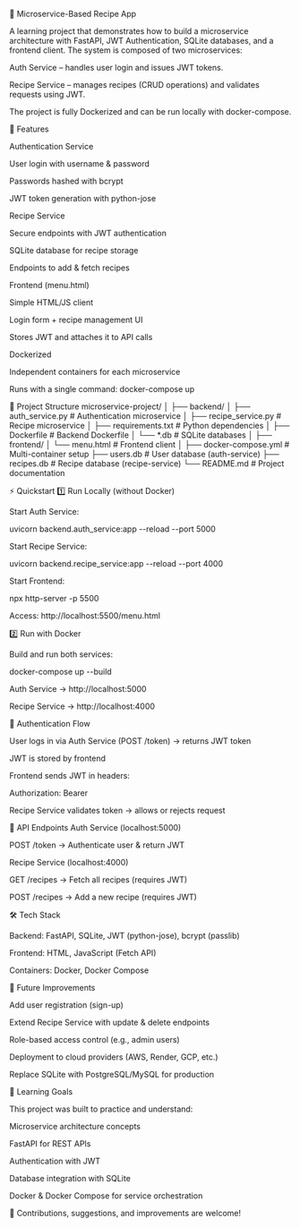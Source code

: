 🍲 Microservice-Based Recipe App

A learning project that demonstrates how to build a microservice architecture with FastAPI, JWT Authentication, SQLite databases, and a frontend client.
The system is composed of two microservices:

Auth Service – handles user login and issues JWT tokens.

Recipe Service – manages recipes (CRUD operations) and validates requests using JWT.

The project is fully Dockerized and can be run locally with docker-compose.

🚀 Features

Authentication Service

User login with username & password

Passwords hashed with bcrypt

JWT token generation with python-jose

Recipe Service

Secure endpoints with JWT authentication

SQLite database for recipe storage

Endpoints to add & fetch recipes

Frontend (menu.html)

Simple HTML/JS client

Login form + recipe management UI

Stores JWT and attaches it to API calls

Dockerized

Independent containers for each microservice

Runs with a single command: docker-compose up

📂 Project Structure
microservice-project/
│
├── backend/
│   ├── auth_service.py      # Authentication microservice
│   ├── recipe_service.py    # Recipe microservice
│   ├── requirements.txt     # Python dependencies
│   ├── Dockerfile           # Backend Dockerfile
│   └── *.db                 # SQLite databases
│
├── frontend/
│   └── menu.html            # Frontend client
│
├── docker-compose.yml       # Multi-container setup
├── users.db                 # User database (auth-service)
├── recipes.db               # Recipe database (recipe-service)
└── README.md                # Project documentation

⚡ Quickstart
1️⃣ Run Locally (without Docker)

Start Auth Service:

uvicorn backend.auth_service:app --reload --port 5000


Start Recipe Service:

uvicorn backend.recipe_service:app --reload --port 4000


Start Frontend:

npx http-server -p 5500


Access: http://localhost:5500/menu.html

2️⃣ Run with Docker

Build and run both services:

docker-compose up --build


Auth Service → http://localhost:5000

Recipe Service → http://localhost:4000

🔑 Authentication Flow

User logs in via Auth Service (POST /token)
→ returns JWT token

JWT is stored by frontend

Frontend sends JWT in headers:

Authorization: Bearer <token>


Recipe Service validates token → allows or rejects request

📌 API Endpoints
Auth Service (localhost:5000)

POST /token → Authenticate user & return JWT

Recipe Service (localhost:4000)

GET /recipes → Fetch all recipes (requires JWT)

POST /recipes → Add a new recipe (requires JWT)

🛠️ Tech Stack

Backend: FastAPI, SQLite, JWT (python-jose), bcrypt (passlib)

Frontend: HTML, JavaScript (Fetch API)

Containers: Docker, Docker Compose

🔮 Future Improvements

Add user registration (sign-up)

Extend Recipe Service with update & delete endpoints

Role-based access control (e.g., admin users)

Deployment to cloud providers (AWS, Render, GCP, etc.)

Replace SQLite with PostgreSQL/MySQL for production

📖 Learning Goals

This project was built to practice and understand:

Microservice architecture concepts

FastAPI for REST APIs

Authentication with JWT

Database integration with SQLite

Docker & Docker Compose for service orchestration

👏 Contributions, suggestions, and improvements are welcome!
